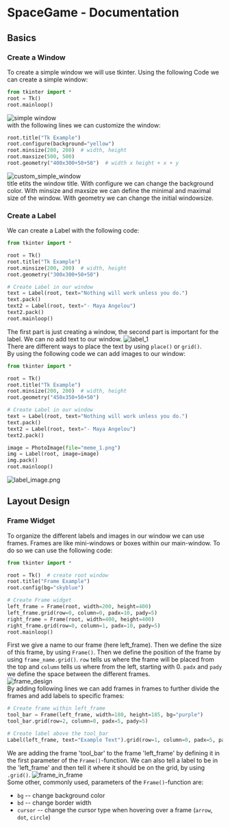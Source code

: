 # SpaceGame - Documentation

## Basics

### Create a Window

To create a simple window we will use tkinter. Using the following Code we can create a simple window:

```py
from tkinter import *
root = Tk()
root.mainloop()
```

![simple window](/assets/simple_window.png)  
with the following lines we can customize the window:

```py
root.title("Tk Example")
root.configure(background="yellow")
root.minsize(200, 200)  # width, height
root.maxsize(500, 500)
root.geometry("400x300+50+50")  # width x height + x + y
```

![custom_simple_window](/assets/custom_simple_window.png)  
title etits the window title. With configure we can change the background color. With minsize and maxsize we can define the minimal and maximal size of the window. With geometry we can change the initial windowsize.

### Create a Label

We can create a Label with the following code:

```py
from tkinter import *

root = Tk()
root.title("Tk Example")
root.minsize(200, 200)  # width, height
root.geometry("300x300+50+50")

# Create Label in our window
text = Label(root, text="Nothing will work unless you do.")
text.pack()
text2 = Label(root, text="- Maya Angelou")
text2.pack()
root.mainloop()
```

The first part is just creating a window, the second part is important for the label. We can no add text to our window.
![label_1](/assets/label_1.png)  
There are different ways to place the text by using `place()` or `grid()`.  
By using the following code we can add images to our window:

```py
from tkinter import *

root = Tk()
root.title("Tk Example")
root.minsize(200, 200)  # width, height
root.geometry("450x350+50+50")

# Create Label in our window
text = Label(root, text="Nothing will work unless you do.")
text.pack()
text2 = Label(root, text="- Maya Angelou")
text2.pack()

image = PhotoImage(file="meme_1.png")
img = Label(root, image=image)
img.pack()
root.mainloop()
```

![label_image.png](/assets/label_image.png)  

## Layout Design

### Frame Widget

To organize the different labels and images in our window we can use frames. Frames are like mini-windows or boxes within our main-window. To do so we can use the following code:

```py
from tkinter import *

root = Tk()  # create root window
root.title("Frame Example")
root.config(bg="skyblue")

# Create Frame widget
left_frame = Frame(root, width=200, height=400)
left_frame.grid(row=0, column=0, padx=10, pady=5)
right_frame = Frame(root, width=400, height=400)
right_frame.grid(row=0, column=1, padx=10, pady=5)
root.mainloop()
```

First we give a name to our frame (here left_frame). Then we define the size of this frame, by using `Frame()`. Then we define the position of the frame by using `frame_name.grid()`. `row` tells us where the frame will be placed from the top and `column` tells us where from the left, starting with 0. `padx` and `pady` we define the space between the different frames.  
![frame_design](/assets/frame_design.png)  
By adding following lines we can add frames in frames to further divide the frames and add labels to specific frames:

```py
# Create frame within left_frame
tool_bar = Frame(left_frame, width=180, height=185, bg="purple")
tool_bar.grid(row=2, column=0, padx=5, pady=5)

# Create label above the tool_bar
Label(left_frame, text="Example Text").grid(row=1, column=0, padx=5, pady=5)
```

We are adding the frame 'tool_bar' to the frame 'left_frame' by defining it in the first parameter of the `Frame()`-function. We can also tell a label to be in the 'left_frame' and then tell it where it should be on the grid, by using `.grid()`.
![frame_in_frame](/assets/frame_in_frame.png)  
Some other, commonly used, parameters of the `Frame()`-function are:  

- `bg` -- change background color
- `bd` -- change border width
- `cursor` -- change the cursor type when hovering over a frame (`arrow`, `dot`, `circle`)

